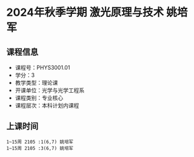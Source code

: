# 2024年秋季学期 激光原理与技术 姚培军






## 课程信息

- 课程号：PHYS3001.01
- 学分：3
- 教学类型：理论课
- 开课单位：光学与光学工程系
- 课程类别：专业核心
- 课程层次：本科计划内课程

## 上课时间

```
1~15周 2105 :1(6,7) 姚培军
1~15周 2105 :3(6,7) 姚培军
```

